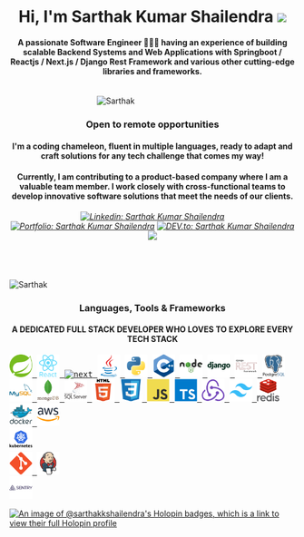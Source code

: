 
<h1 align="center">Hi, I'm Sarthak Kumar Shailendra <img src="https://media.giphy.com/media/hvRJCLFzcasrR4ia7z/giphy.gif" width="25px"> </h1>

<h4 align="center">A passionate Software Engineer 👨🏻‍💻 having an experience of building scalable Backend Systems and Web Applications with Springboot / Reactjs / Next.js / Django Rest Framework and various other cutting-edge libraries and frameworks.</h4>
<br>
<img align="right" width="350" alt="Sarthak" src="https://github.com/user-attachments/assets/1933184a-6255-4efb-b3be-2e1a8f77dae5">
<!-- https://github.com/user-attachments/assets/b1ecfb32-df29-4ed8-9734-8c470d5c3db4 -->

<br>

<h3 align="center">Open to remote opportunities </h3>

<h4 align="center"> I'm a coding chameleon, fluent in multiple languages, ready to adapt and craft solutions for any tech challenge that comes my way! </h4>

<h4 align="center"> Currently, I am contributing to a product-based company where I am a valuable team member. I work closely with cross-functional teams to develop innovative software solutions that meet the needs of our clients. </h4>

<h6 align="center">

[![Linkedin: Sarthak Kumar Shailendra](https://img.shields.io/badge/-Sarthak%20Kumar%20Shailendra-blue?style=flat-square&logo=linkedin&logoColor=white&link=https://www.linkedin.com/in/sarthak-kumar-shailendra/)](https://www.linkedin.com/in/sarthak-kumar-shailendra/)
[![Portfolio: Sarthak Kumar Shailendra](https://img.shields.io/badge/-👨🏻‍💻%20Portfolio-steelblue?style=flat-square&logo=&logoColor=white&link=https://sarthak-kumar-shailendra.github.io/portfolio/)](https://sarthak-kumar-shailendra.github.io/portfolio/)
[![DEV.to: Sarthak Kumar Shailendra](https://img.shields.io/badge/-Blogs-white?style=flat-square&logo=dev.to&logoColor=black&link=https://dev.to/sarthakkumarshailendra)](https://dev.to/sarthakkumarshailendra)
![](https://komarev.com/ghpvc/?username=sarthak-kumar-shailendra&color=0f77bd&style=flat)
</h6>
<!-- <div class="button2-margin"><a class="main-button" href="https://drive.google.com/file/d/1Csq5_jc6Oo0goOVYkmU5b8whCXvz6b00/view" target="_blank">See my resume</a></div> -->

<br>
<br>
<img align="left" width="350" alt="Sarthak" src="https://github.com/user-attachments/assets/eab249b3-4587-404d-b452-ed51d03c4c45">
<!-- https://github.com/user-attachments/assets/e8aa10cb-682f-4f57-90ed-edfd97d688ab -->

<br>
<h3 align="center"> Languages, Tools & Frameworks </h3>
<h4 align="center">A DEDICATED FULL STACK DEVELOPER WHO LOVES TO EXPLORE EVERY TECH STACK</h4>
  

<kbd><a href="https://spring.io/" target="_blank">
<img src="https://raw.githubusercontent.com/devicons/devicon/master/icons/spring/spring-original.svg" alt="spring" height="40"  margin-bottom="50px" />
</a></kbd>
<kbd><a href="https://reactjs.org/" target="_blank">
<img src="https://raw.githubusercontent.com/devicons/devicon/master/icons/react/react-original-wordmark.svg" alt="react" height="40"  />
</a></kbd>
<kbd><a href="https://nextjs.org/" target="_blank">
<img src="https://cdn.jsdelivr.net/gh/devicons/devicon@latest/icons/nextjs/nextjs-original.svg" alt="next"  height="40" />
</a></kbd> 
<kbd><a href="https://www.java.com" target="_blank"> 
<img src="https://raw.githubusercontent.com/devicons/devicon/master/icons/java/java-original.svg" alt="java"  height="40"  />
</a></kbd>
<kbd><a href="https://www.python.org" target="_blank">
<img src="https://raw.githubusercontent.com/devicons/devicon/master/icons/python/python-original.svg" alt="python"  height="40" />
</a></kbd>
<kbd><a href="https://www.w3schools.com/cpp/" target="_blank">
<img src="https://raw.githubusercontent.com/devicons/devicon/master/icons/cplusplus/cplusplus-original.svg" alt="cplusplus" height="40" />
</a></kbd>
<kbd><a href="https://nodejs.org" target="_blank">
<img src="https://raw.githubusercontent.com/devicons/devicon/master/icons/nodejs/nodejs-original-wordmark.svg" alt="nodejs" height="40" />
</a></kbd>
<kbd><a href="https://www.djangoproject.com/" target="_blank">
<img src="https://raw.githubusercontent.com/devicons/devicon/master/icons/django/django-plain-wordmark.svg" background="white" alt="django" height="40" />
</a></kbd>
<kbd><a href="https://www.django-rest-framework.org/" target="_blank">
<img src="https://raw.githubusercontent.com/devicons/devicon/master/icons/djangorest/djangorest-original-wordmark.svg" background="white" alt="djangorest" height="40" />
</a></kbd>
<kbd><a href="https://www.postgresql.org/" target="_blank">
<img src="https://raw.githubusercontent.com/devicons/devicon/master/icons/postgresql/postgresql-original-wordmark.svg" alt="postgresql" height="40" />
</a></kbd>
<kbd><a href="https://www.mysql.com/" target="_blank">
<img src="https://raw.githubusercontent.com/devicons/devicon/master/icons/mysql/mysql-original-wordmark.svg" alt="mysql" height="40" />
</a></kbd>
<kbd><a href="https://www.mongodb.com/" target="_blank">
<img src="https://raw.githubusercontent.com/devicons/devicon/master/icons/mongodb/mongodb-original-wordmark.svg" alt="mongodb" height="40"/>
</a></kbd>
<kbd><a href="https://www.microsoft.com/en-in/sql-server/sql-server-downloads/" target="_blank">
<img src="https://raw.githubusercontent.com/devicons/devicon/master/icons/microsoftsqlserver/microsoftsqlserver-original-wordmark.svg" alt="microsoftsqlserver" height="40"/>
</a></kbd>
<kbd><a href="https://www.w3.org/html/" target="_blank">
<img src="https://raw.githubusercontent.com/devicons/devicon/master/icons/html5/html5-original-wordmark.svg" alt="html5"  height="40"  />
</a></kbd>
<kbd><a href="https://www.w3schools.com/css/" target="_blank">
<img src="https://raw.githubusercontent.com/devicons/devicon/master/icons/css3/css3-original.svg" alt="css3"  height="40"  />
</a></kbd>
<kbd><a href="https://www.w3schools.com/js/" target="_blank">
<img src="https://raw.githubusercontent.com/devicons/devicon/master/icons/javascript/javascript-original.svg" alt="javascript" height="40"/>
</a></kbd>
<kbd><a href="https://www.typescriptlang.org/" target="_blank"> 
<img src="https://raw.githubusercontent.com/devicons/devicon/master/icons/typescript/typescript-original.svg" alt="typescript" height="40"/> 
</a></kbd> 
<kbd><a href="https://redux.js.org/" target="_blank">
<img src="https://raw.githubusercontent.com/devicons/devicon/master/icons/redux/redux-original.svg" alt="redux"  height="40"  />
</a></kbd>
<kbd><a href="https://tailwindcss.com/" target="_blank"> 
<img src="https://raw.githubusercontent.com/devicons/devicon/master/icons/tailwindcss/tailwindcss-original.svg" alt="tailwindcss" height="40"/> 
</a></kbd> 
<kbd><a href="https://redis.io/" target="_blank"> 
<img src="https://raw.githubusercontent.com/devicons/devicon/master/icons/redis/redis-original-wordmark.svg" alt="redis"  height="40"  /> 
</a></kbd> 
<kbd><a href="https://www.docker.com/" target="_blank"> 
<img src="https://raw.githubusercontent.com/devicons/devicon/master/icons/docker/docker-original-wordmark.svg" alt="docker"  height="40"  /> 
</a></kbd> 
<kbd><a href="https://aws.amazon.com/" target="_blank"> 
<img src="https://raw.githubusercontent.com/devicons/devicon/master/icons/amazonwebservices/amazonwebservices-original-wordmark.svg" alt="aws"  height="40" /> 
</a></kbd>  
<kbd><a href="https://kubernetes.io/" target="_blank"> 
<img src="https://raw.githubusercontent.com/devicons/devicon/master/icons/kubernetes/kubernetes-original-wordmark.svg" alt="kubernetes"  height="40" /> 
</a></kbd>  
<kbd><a href="https://git-scm.com/" target="_blank"> 
<img src="https://raw.githubusercontent.com/devicons/devicon/master/icons/git/git-original.svg" alt="git"  height="40"  /> 
</a></kbd> 
<kbd><a href="https://www.jenkins.io" target="_blank"> 
<img src="https://raw.githubusercontent.com/devicons/devicon/master/icons/jenkins/jenkins-original.svg" alt="jenkins"  height="40" /> 
</a></kbd>  
<kbd><a href="https://sentry.io/" target="_blank"> 
<img src="https://raw.githubusercontent.com/devicons/devicon/master/icons/sentry/sentry-original-wordmark.svg" alt="sentry"  height="40" /> 
</a></kbd>  

[![An image of @sarthakkshailendra's Holopin badges, which is a link to view their full Holopin profile](https://holopin.me/sarthakkshailendra)](https://holopin.io/@sarthakkshailendra)



<!--
https://github.com/user-attachments/assets/cfc7f507-dee0-43cd-9795-02893623e163
https://github.com/user-attachments/assets/ada59e89-3cdd-4be1-929c-b4b2fff51861
https://github.com/user-attachments/assets/90c018fa-76f7-415c-baa1-30db6da4da97
<p>&nbsp;<img align="center" src="https://github-readme-stats.vercel.app/api?username=sarthak-kumar-shailendra&show_icons=true&locale=en" alt="sarthak-kumar-shailendra" /></p>

<p><img align="center" src="https://github-readme-streak-stats.herokuapp.com/?user=sarthak-kumar-shailendra&" alt="sarthak-kumar-shailendra" /></p>
-->
<!--
**sarthak-kumar-shailendra/sarthak-kumar-shailendra** is a ✨ _special_ ✨ repository because its `README.md` (this file) appears on your GitHub profile.

Here are some ideas to get you start
ed:

- 🔭 I’m currently working on ...
- 🌱 I’m currently learning ...
- 👯 I’m looking to collaborate on ...
- 🤔 I’m looking for help with ...
- 💬 Ask me about ...
- 📫 How to reach me: ...
- 😄 Pronouns: ...
- ⚡ Fun fact: ...
-->
